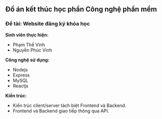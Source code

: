 ## Đồ án kết thúc học phần Công nghệ phần mềm

### Đề tài: Website đăng ký khóa học

**Sinh viên thực hiện:**
- Phạm Thế Vinh  
- Nguyễn Phúc Vinh

**Công nghệ sử dụng:**
- Nodejs
- Express
- MySQL
- Reactjs

**Kiến trúc:**
- Kiến trúc client/server tách biệt Frontend và Backend.
- Frontend và Backend giao tiếp thông qua API.